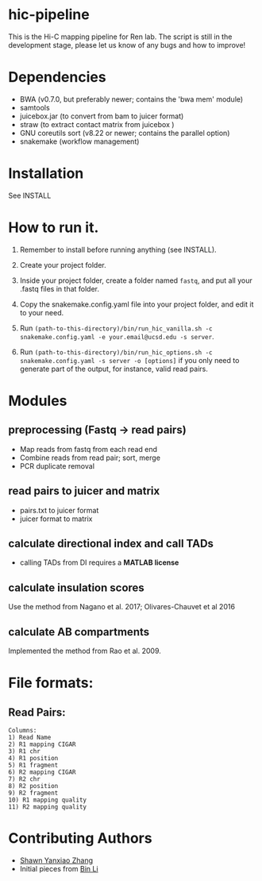 # hic-pipeline
This is the Hi-C mapping pipeline for Ren lab. The script is still in the development stage, please let us know of any bugs and how to improve!

# Dependencies 
* BWA (v0.7.0, but preferably newer; contains the 'bwa mem' module)
* samtools 
* juicebox.jar (to convert from bam to juicer format)
* straw (to extract contact matrix from juicebox )
* GNU coreutils sort (v8.22 or newer; contains the parallel option) 
* snakemake (workflow management)

# Installation
See INSTALL

# How to run it.
1. Remember to install before running anything (see INSTALL).
2. Create your project folder. 
3. Inside your project folder, create a folder named `fastq`, and put all your .fastq files in that folder.  
4. Copy the snakemake.config.yaml file into your project folder, and edit it to your need. 
5. Run `(path-to-this-directory)/bin/run_hic_vanilla.sh -c snakemake.config.yaml -e your.email@ucsd.edu -s server`. 

6. Run `(path-to-this-directory)/bin/run_hic_options.sh -c snakemake.config.yaml -s server -o [options]` if you only need to generate part of the output, for instance, valid read pairs.

# Modules
## preprocessing (Fastq -> read pairs)
* Map reads from fastq from each read end
* Combine reads from read pair; sort, merge
* PCR duplicate removal
## read pairs to juicer and matrix
* pairs.txt to juicer format
* juicer format to matrix
## calculate directional index and call TADs
* calling TADs from DI requires a **MATLAB license**
## calculate insulation scores
  Use the method from Nagano et al. 2017; Olivares-Chauvet et al 2016
## calculate AB compartments
  Implemented the method from Rao et al. 2009. 

# File formats: 
## Read Pairs: 
```
Columns: 
1) Read Name 
2) R1 mapping CIGAR
3) R1 chr 
4) R1 position 
5) R1 fragment 
6) R2 mapping CIGAR
7) R2 chr 
8) R2 position 
9) R2 fragment 
10) R1 mapping quality
11) R2 mapping quality
```

# Contributing Authors
* [Shawn Yanxiao Zhang](https://github.com/shawnzhangyx)
* Initial pieces from [Bin Li](https://github.com/bil022)
